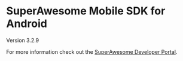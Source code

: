 SuperAwesome Mobile SDK for Android
===================================

Version 3.2.9

For more information check out the [SuperAwesome Developer Portal](http://developers.superawesome.tv/docs/androidsdk).
